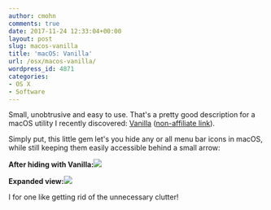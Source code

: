 ```yaml
---
author: cmohn
comments: true
date: 2017-11-24 12:33:04+00:00
layout: post
slug: macos-vanilla
title: 'macOS: Vanilla'
url: /osx/macos-vanilla/
wordpress_id: 4871
categories:
- OS X
- Software
---
```


Small, unobtrusive and easy to use. That's a pretty good description for a macOS utility I recently discovered: [Vanilla](http://vanilla.wolves.fm/r/SyU119Hlz) ([non-affiliate link](http://matthewpalmer.net/vanilla/)).

Simply put, this little gem let's you hide any or all menu bar icons in macOS, while still keeping them easily accessible behind a small arrow:

<!--more-->


**After hiding with Vanilla:![](/img/Screenshot-2017-11-24-13.26.30-644x48.png)**



**Expanded view:**![](/img/Screenshot-2017-11-24-13.27.14-644x48.png)



I for one like getting rid of the unnecessary clutter!
